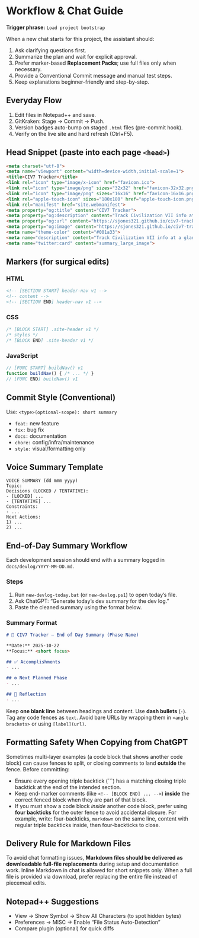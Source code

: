 # Workflow & Chat Guide

**Trigger phrase:** `Load project bootstrap`

When a new chat starts for this project, the assistant should:

1. Ask clarifying questions first.
2. Summarize the plan and wait for explicit approval.
3. Prefer marker-based **Replacement Packs**; use full files only when necessary.
4. Provide a Conventional Commit message and manual test steps.
5. Keep explanations beginner-friendly and step-by-step.

## Everyday Flow

1. Edit files in Notepad++ and save.
2. GitKraken: Stage → Commit → Push.
3. Version badges auto-bump on staged `.html` files (pre-commit hook).
4. Verify on the live site and hard refresh (Ctrl+F5).

## Head Snippet (paste into each page `<head>`)

```html
<meta charset="utf-8">
<meta name="viewport" content="width=device-width,initial-scale=1">
<title>CIV7 Tracker</title>
<link rel="icon" type="image/x-icon" href="favicon.ico">
<link rel="icon" type="image/png" sizes="32x32" href="favicon-32x32.png">
<link rel="icon" type="image/png" sizes="16x16" href="favicon-16x16.png">
<link rel="apple-touch-icon" sizes="180x180" href="apple-touch-icon.png">
<link rel="manifest" href="site.webmanifest">
<meta property="og:title" content="CIV7 Tracker">
<meta property="og:description" content="Track Civilization VII info at a glance.">
<meta property="og:url" content="https://sjones321.github.io/civ7-tracker/">
<meta property="og:image" content="https://sjones321.github.io/civ7-tracker/img/og-card.png">
<meta name="theme-color" content="#001a33">
<meta name="description" content="Track Civilization VII info at a glance.">
<meta name="twitter:card" content="summary_large_image">
```

## Markers (for surgical edits)

### HTML

```html
<!-- [SECTION START] header-nav v1 -->
<!-- content -->
<!-- [SECTION END] header-nav v1 -->
```

### CSS

```css
/* [BLOCK START] .site-header v1 */
/* styles */
/* [BLOCK END] .site-header v1 */
```

### JavaScript

```javascript
// [FUNC START] buildNav() v1
function buildNav() { /* ... */ }
// [FUNC END] buildNav() v1
```

## Commit Style (Conventional)

Use: `<type>(optional-scope): short summary`

- `feat:` new feature
- `fix:` bug fix
- `docs:` documentation
- `chore:` config/infra/maintenance
- `style:` visual/formatting only

## Voice Summary Template

```text
VOICE SUMMARY (dd mmm yyyy)
Topic:
Decisions (LOCKED / TENTATIVE):
- [LOCKED] ...
- [TENTATIVE] ...
Constraints:
- ...
Next Actions:
1) ...
2) ...
```

## End-of-Day Summary Workflow

Each development session should end with a summary logged in `docs/devlog/YYYY-MM-DD.md`.

### Steps

1. Run `new-devlog-today.bat` (or `new-devlog.ps1`) to open today’s file.
2. Ask ChatGPT: “Generate today’s dev summary for the dev log.”
3. Paste the cleaned summary using the format below.

### Summary Format

```markdown
# 🌙 CIV7 Tracker — End of Day Summary (Phase Name)

**Date:** 2025-10-22  
**Focus:** <short focus>

## ✅ Accomplishments
- ...

## ⚙️ Next Planned Phase
- ...

## 🧠 Reflection
- ...
```

Keep **one blank line** between headings and content. Use **dash bullets** (`-`). Tag any code fences as `text`. Avoid bare URLs by wrapping them in `<angle brackets>` or using `[label](url)`.

## Formatting Safety When Copying from ChatGPT

Sometimes multi-layer examples (a code block that shows another code block) can cause fences to split, or closing comments to land **outside** the fence. Before committing:

- Ensure every opening triple backtick (```) has a matching closing triple backtick at the end of the intended section.
- Keep end-marker comments (like `<!-- [BLOCK END] ... -->`) **inside** the correct fenced block when they are part of that block.
- If you must show a code block *inside* another code block, prefer using **four backticks** for the outer fence to avoid accidental closure. For example, write: four-backticks, `markdown` on the same line, content with regular triple backticks inside, then four-backticks to close.

## Delivery Rule for Markdown Files

To avoid chat formatting issues, **Markdown files should be delivered as downloadable full-file replacements** during setup and documentation work. Inline Markdown in chat is allowed for short snippets only. When a full file is provided via download, prefer replacing the entire file instead of piecemeal edits.

## Notepad++ Suggestions

- View → Show Symbol → Show All Characters (to spot hidden bytes)
- Preferences → MISC → Enable “File Status Auto-Detection”
- Compare plugin (optional) for quick diffs
